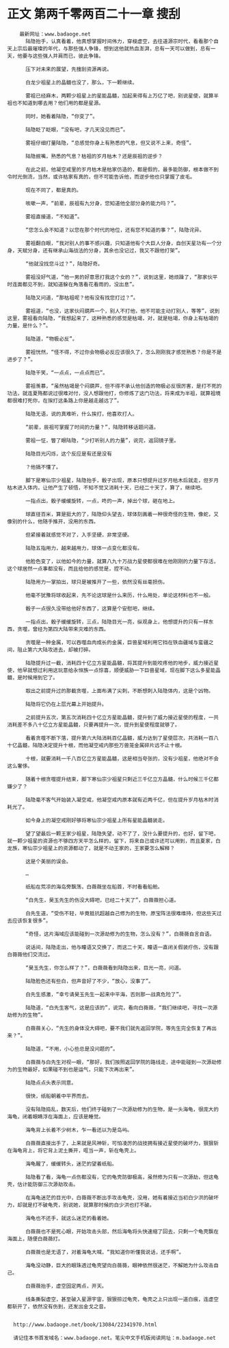 # 正文 第两千零两百二十一章 搜刮
        最新网址：www.badaoge.net
          陆隐抬手，认真看着，他真想掌握时间伟力，穿梭虚空，去往道源宗时代，看看那个自天上宗后最璀璨的年代，与那些强人争锋，想到这他就热血澎湃，总有一天可以做到，总有一天，他要与这些强人并肩而已，彼此争锋。
      
          压下对未来的展望，先搜刮资源再说。
      
          白龙少祖星上的晶髓也没了，那么，下一颗继续。
      
          雾祖已经麻木，两颗少祖星上的星能晶髓，加起来得有上万亿了吧，别说星使，就算半祖也不知道到哪去用？他们用的都是星源。
      
          同时，她看着陆隐，“你变了”。
      
          陆隐眨了眨眼，“没有吧，才几天没见而已”。
      
          雾祖仔细打量陆隐，“总感觉你身上有熟悉的气息，但又说不上来，奇怪”。
      
          陆隐抿嘴，熟悉的气息？枯祖的岁月枯木？还是辰祖的逆步？
      
          在此之前，他凝空戒里的岁月枯木是枯家仿造的，都是假的，最多能防御，根本做不到令时光倒流，当然，或许枯家有真的，但不可能告诉他，而逆步他也只掌握了皮毛。
      
          现在不同了，都是真的。
      
          咳嗽一声，“前辈，辰祖有九分身，您知道他全部分身的能力吗？”。
      
          雾祖直接道，“不知道”。
      
          “您怎么会不知道？以您在那个时代的地位，还有您不知道的事？”，陆隐诧异。
      
          雾祖翻白眼，“我对别人的事不感兴趣，只知道他有个大巨人分身，自创天星功有一个分身，天赋分身，还有继承山海战法的分身，其余也没记过，我又不跟他打架”。
      
          “他就没找您斗过？”，陆隐好奇。
      
          雾祖没好气道，“他一男的好意思打我这个女的？”，说到这里，她烦躁了，“那家伙平时连面都见不到，就知道躲在角落看花看雨的，没出息”。
      
          陆隐又问道，“那枯祖呢？他有没有找您打过？”。
      
          雾祖道，“也没，这家伙闷葫芦一个，别人不打他，他不可能主动打别人，等等”，说到这里，雾祖看向陆隐，“我想起来了，这种熟悉的感觉是枯竭，对，就是枯竭，你身上有枯竭的力量，是什么？”。
      
          陆隐道，“物极必反”。
      
          雾祖恍然，“怪不得，不过你会物极必反应该很久了，怎么刚刚我才感觉熟悉？你是不是进步了？”。
      
          陆隐干笑，“一点点，一点点而已”。
      
          雾祖羡慕，“虽然枯竭是个闷葫芦，但不得不承认他创造的物极必反很厉害，是打不死的功法，就连夏殇都说过很难对付，没人想跟他打，你修炼了这门功法，将来成为半祖，就算祖境都很难打死你，在挨打这条路上你是越走越远了”。
      
          陆隐无语，说的真难听，什么挨打，他喜欢打人。
      
          “前辈，辰祖可掌握了时间的力量？”，陆隐转移话题问道。
      
          雾祖一怔，瞥了眼陆隐，“少打听别人的力量”，说完，返回镜子里。
      
          陆隐目光闪烁，这个反应是有还是没有
      
          ？他搞不懂了。
      
          脚下是寒仙宗少祖星，陆隐抬手，骰子出现，原本只想提升过岁月枯木后就走，但岁月枯木进入体内，让他产生了顿悟，不知不觉又消耗十天，已经二十天了，算了，继续吧。
      
          一指点出，骰子缓缓旋转，一点，咚的一声，掉出个球，砸在地上。
      
          球直径百米，算是挺大的了，陆隐仰头望去，球体刻画着一种很奇怪的生物，像蛇，又像别的什么，他随手推开，没用的东西。
      
          但紧接着就感觉不对了，入手坚硬，非常坚硬。
      
          陆隐五指用力，越来越用力，球体一点变化都没有。
      
          他脸色变了，以他如今的力量，就算八九十万战力星使都很难在他刚刚的力量下存活，这个球居然一点事都没有，而且给他的感觉是，捏不动。
      
          陆隐用力一掌拍出，球只是被推开了一些，依然没有丝毫损伤。
      
          他毫不犹豫将球收起来，先不论这球是什么来历，什么用处，单论这材料也不一般。
      
          骰子一点很久没带给他好东西了，这算是个安慰吧，继续。
      
          一指点出，骰子缓缓旋转，三点，陆隐目光一亮，纵观身上，他想提升的只有一样东西，贪噬，曾经为第四大陆带来灾难的东西。
      
          贪噬是一种金属，可以吞噬血肉成长的金属，巨兽星域利用它挡在铁血疆域与蛮疆之间，阻止第六大陆攻进去，却被打碎。
      
          陆隐提升过一截，消耗四十亿立方星能晶髓，将其提升到能咬疼他的地步，威力接近星使，他早就想过利用这玩意给永恒族一点惊喜，顺便威胁一下巨兽星域，现在脚下这么多星能晶髓，是时候用到它了。
      
          取出之前提升过的那截贪噬，上面布满了尖刺，不断想刺入陆隐体内，这是个凶物。
      
          陆隐将它仍在上层光幕上开始提升。
      
          之前提升五次，第五次消耗四十亿立方星能晶髓，提升到了威力接近星使的程度，一共消耗差不多八十亿立方星能晶髓，只要再提升一次，提升到星使程度就够了。
      
          看着贪噬不断下落，提升第六大陆消耗百亿晶髓，威力达到了星使层次，共消耗一百八十亿晶髓，陆隐决定提升十根，而他凝空戒内那些万兽笼金属碎片远不止十根。
      
          十根，就要消耗一千八百亿立方星能晶髓，这是相当夸张的，没有少祖星，他绝对不会这么奢侈。
      
          随着十根贪噬提升结束，脚下寒仙宗少祖星只剩近三千亿立方晶髓，什么时候三千亿都嫌少了？
      
          陆隐毫不客气开始装入凝空戒，他凝空戒内原本就有近两千亿，但在提升岁月枯木时消耗光了。
      
          如今身上的凝空戒刚好够将寒仙宗少祖星上所有星能晶髓装走。
      
          望了望最后一颗王家少祖星，陆隐失望，动不了了，没什么要提升的，也好，留下吧，就一颗少祖星的资源也不够四方天平怎么样的，留下，将来自己或许还可以用到，而且夏家，白龙族，寒仙宗少祖星上的资源都动了，就是不动王家的，王家要怎么解释？
      
          这是个美丽的误会。
      
          …
      
          纸船在荒凉的海岛旁飘荡，白薇薇坐在船首，不时看看船舱。
      
          “白先生，昊玉先生的伤没大碍吧，已经二十天了”，白薇薇担心道。
      
          白先生道，“受伤不轻，毕竟抵抗超越自己修为的生物，原宝阵法很难维持，但这些天过去应该恢复很多”。
      
          “奇怪，这片海域应该能碰到一次源劫修为的生物，怎么没有？”，白薇薇自言自语。
      
          说话间，陆隐走出，他与瞳语又交换了，而这二十天，瞳语一直闭关假装疗伤，没有跟白薇薇他们交流过。
      
          “昊玉先生，你怎么样了？”，白薇薇看到陆隐出来，目光一亮，问道。
      
          陆隐脸色还有些白，但声音好了不少，“放心，没事了”。
      
          白先生感激，“幸亏请昊玉先生一起来中平海，否则那一战真危险了”。
      
          陆隐道，“白先生客气，这是应该的”，说完，看向白薇薇，“我们继续吧，寻找一次源劫修为的生物”。
      
          白薇薇关心，“先生的身体没大碍吧，要不我们就先返回学院，等先生完全恢复了再出来？”。
      
          陆隐道，“不用，小心些总是没问题的”。
      
          白薇薇与白先生对视一眼，“那好，我们按照返回学院的路线走，途中能碰到一次源劫修为的生物最好，如果碰不到也是运气，只能下次再出来”。
      
          陆隐点点头表示同意。
      
          很快，纸船朝着中平界而去。
      
          没有陆隐捣乱，数天后，他们终于碰到了一次源劫修为的生物，是一头海龟，很庞大的海龟，闭着眼睛浮在海面上，应该是睡觉。
      
          海龟背上长着不少树木，乍一看还以为是岛屿。
      
          白薇薇直接出手了，上来就是风神斩，可怕凌厉的战技拥有接近星使的破坏力，狠狠斩在海龟背上，将它背上泥土撕开，哐当一声，斩在龟壳上。
      
          海龟醒了，缓缓转头，迷茫的望着纸船。
      
          陆隐看了看，海龟一点伤都没有，它的龟壳防御极高，虽然修为只有一次源劫，但这龟壳，估计能防御三次源劫攻击。
      
          在海龟迷茫的目光中，白薇薇不断出手攻击龟壳，没用，她有着接近当初白少洪的破坏力，却就是打不破龟壳，别说她，就算那时候的白少洪也打不破。
      
          海龟也不还手，就这么迷茫的看着她。
      
          白薇薇也不是死心眼，开始攻击头部，然后海龟将头快速缩了回去，只剩一个龟壳飘在海面上，随便白薇薇打。
      
          白薇薇也是无语了，对着海龟大喊，“我知道你听懂我说话，还手啊”。
      
          海龟没动静，巨大的眼珠透过龟壳望向白薇薇，眼神依然很迷茫，不解她为什么攻击自己。
      
          白薇薇抬手，虚空固定两点，开天。
      
          线条撕裂虚空，甚至破入星源宇宙，狠狠掠过龟壳，龟壳之上只出现一道白痕，连虚空都斩开了，依然没有伤到，还发出金戈之音。
      
      
      http://www.badaoge.net/book/13084/22341970.html
      
      请记住本书首发域名：www.badaoge.net。笔尖中文手机版阅读网址：m.badaoge.net